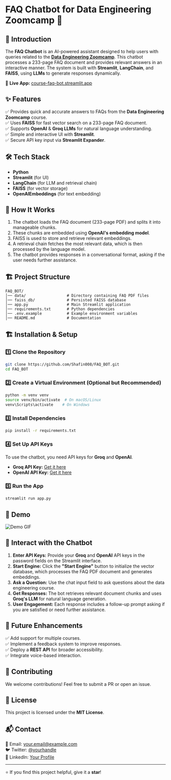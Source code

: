 # FAQ Chatbot for Data Engineering Zoomcamp 🚀

## 📌 Introduction
The **FAQ Chatbot** is an AI-powered assistant designed to help users with queries related to the **[Data Engineering Zoomcamp](https://github.com/DataTalksClub/data-engineering-zoomcamp)**. This chatbot processes a 233-page FAQ document and provides relevant answers in an interactive manner. The system is built with **Streamlit**, **LangChain**, and **FAISS**, using **LLMs** to generate responses dynamically.

🔗 **Live App:** [course-faq-bot.streamlit.app](https://course-faq-bot.streamlit.app/)

## ✨ Features
✅ Provides quick and accurate answers to FAQs from the **Data Engineering Zoomcamp** course.\
✅ Uses **FAISS** for fast vector search on a 233-page FAQ document.\
✅ Supports **OpenAI** & **Groq LLMs** for natural language understanding.\
✅ Simple and interactive UI with **Streamlit**.\
✅ Secure API key input via **Streamlit Expander**.

## 🛠️ Tech Stack
- **Python**  
- **Streamlit** (for UI)  
- **LangChain** (for LLM and retrieval chain)  
- **FAISS** (for vector storage)  
- **OpenAIEmbeddings** (for text embedding)  

## 🚀 How It Works
1. The chatbot loads the FAQ document (233-page PDF) and splits it into manageable chunks.
2. These chunks are embedded using **OpenAI's embedding model**.
3. FAISS is used to store and retrieve relevant embeddings.
4. A retrieval chain fetches the most relevant data, which is then processed by the language model.
5. The chatbot provides responses in a conversational format, asking if the user needs further assistance.

## 🏗️ Project Structure
```
FAQ_BOT/
│── data/                  # Directory containing FAQ PDF files
│── faiss_db/              # Persisted FAISS database
│── app.py                 # Main Streamlit application
│── requirements.txt       # Python dependencies
│── .env.example           # Example environment variables
│── README.md              # Documentation
```

## 🏗️ Installation & Setup
### 1️⃣ Clone the Repository
```bash
git clone https://github.com/Shafin008/FAQ_BOT.git
cd FAQ_BOT
```

### 2️⃣ Create a Virtual Environment (Optional but Recommended)
```bash
python -m venv venv
source venv/bin/activate  # On macOS/Linux
venv\Scripts\activate    # On Windows
```

### 3️⃣ Install Dependencies
```bash
pip install -r requirements.txt
```

### 4️⃣ Set Up API Keys
To use the chatbot, you need API keys for **Groq** and **OpenAI**.

- **Groq API Key:** [Get it here](https://console.groq.com/keys)
- **OpenAI API Key:** [Get it here](https://platform.openai.com/account/api-keys)

### 5️⃣ Run the App
```bash
streamlit run app.py
```

## 🎥 Demo

![Demo GIF](https://your-demo-gif-link.com)

## 🤖 Interact with the Chatbot
1. **Enter API Keys:** Provide your **Groq** and **OpenAI** API keys in the password fields on the Streamlit interface.
2. **Start Engine:** Click the **"Start Engine"** button to initialize the vector database, which processes the FAQ PDF document and generates embeddings.
3. **Ask a Question:** Use the chat input field to ask questions about the data engineering course.
4. **Get Responses:** The bot retrieves relevant document chunks and uses **Groq's LLM** for natural language generation.
5. **User Engagement:** Each response includes a follow-up prompt asking if you are satisfied or need further assistance.

## 🔮 Future Enhancements
✅ Add support for multiple courses.\
✅ Implement a feedback system to improve responses.\
✅ Deploy a **REST API** for broader accessibility.\
✅ Integrate voice-based interaction.

## 🤝 Contributing
We welcome contributions! Feel free to submit a PR or open an issue.

## 📜 License
This project is licensed under the **MIT License**.

## 📬 Contact
📧 Email: [your.email@example.com](mailto:your.email@example.com)  
🐦 Twitter: [@yourhandle](https://twitter.com/yourhandle)  
💼 LinkedIn: [Your Profile](https://linkedin.com/in/yourprofile)

---

⭐ If you find this project helpful, give it a **star**!

